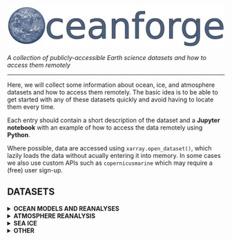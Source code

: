 <img src="misc/graphics/oceanforge_wide.png" alt="drawing" width="550"/>

*A collection of publicly-accessible Earth science datasets and how to access them remotely*
___

Here, we will collect some information about ocean, ice, and atmosphere datasets and how to access 
them remotely. The basic idea is to be able to get started with any of these datasets quickly
and avoid having to locate them every time.

Each entry should contain a short description of the dataset and a **Jupyter notebook** with an example 
of how to access the data remotely using **Python**.

Where possible, data are accessed using `xarray.open_dataset()`, which lazily loads the data without 
acually entering it into memory. In some cases we also use custom APIs such as `copernicusmarine` 
which may require a (free) user sign-up.

## DATASETS

<details>
<summary><strong>OCEAN MODELS AND REANALYSES</strong></summary>

- **Copernicus global ocean reanalysis**: [ [Notebook](<datasets/ocean_models/copernicus_global_ocean/Copernicus Marine global ocean reanalysis product.ipynb>) ] [[Static webpage](<datasets/ocean_models/copernicus_global_ocean/Copernicus Marine global ocean reanalysis product.md>) ]

- TOPAZ 4b Arctic and North Atlantic model (reanalysis?)

- ECCO?

- ORA S5?

- **Barents 2.5** ice-ocean model: [ [Notebook](<datasets/ocean_models/barents_2_5/Accessing Barents 2.5 remotely.ipynb>) ] [[Static webpage](<datasets/ocean_models/barents_2_5/Accessing Barents 2.5 remotely.md>) ]

</details>

<details>
<summary><strong>ATMOSPHERE REANALYSIS</strong></summary>

- ERA5
- CARRA?

</details>



<details>
<summary><strong>SEA ICE</strong></summary>

<details>
<summary> SEA ICE CONCENTRATION </summary>

- **Bremen AMSR2**
- **NSIDC**
- **Met/Copernicus**

</details>

<details>
<summary> SEA ICE DRIFT </summary>

- **NSIDC**
- **Met/Copernicus**

</details>

<details>
<summary> SEA ICE THICKNESS </summary>

- **SMOS L3 SIT** sea ice thickness: [ [Notebook](<datasets/sea_ice/sea_ice_thickness/SMOS_L3_SIT/SMOS sea ice thickness.ipynb>) ] [[Static webpage](<datasets/sea_ice/sea_ice_thickness/SMOS_L3_SIT/SMOS sea ice thickness.md>) ]
</details>

<details>
<summary> SEA ICE AGE </summary>

- **NSIDC**

</details>

</details>

<details>
<summary><strong>OTHER</strong></summary>
- WAVES?
- SST
- SSS/Ocean colour
- Runoff
- Climatologies
</details>
